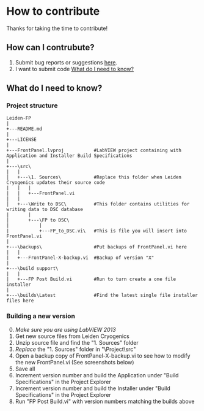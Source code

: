 # How to contribute

Thanks for taking the time to contribute!

## How can I contrubute?

1. Submit bug reports or suggestions [here](https://github.com/levylabpitt/Leiden-FP/issues).
2. I want to submit code [What do I need to know?](#What-do-I-need-to-know)

## What do I need to know?

### Project structure

```
Leiden-FP
|
+---README.md
|
+---LICENSE
|
+---FrontPanel.lvproj           #LabVIEW project containing with Application and Installer Build Specifications
|
+---\src\
|   |
│   +---\1. Sources\            #Replace this folder when Leiden Cryogenics updates their source code
|   |   |
|   |   +---FrontPanel.vi
|   |   
│   +---\Write to DSC\          #This folder contains utilities for writing data to DSC database
|       |
│       +---\FP to DSC\     
|           |
|           +---FP_to_DSC.vi\   #This is file you will insert into FrontPanel.vi
| 
+---\backups\                   #Put backups of FrontPanel.vi here
|   |
|   +---FrontPanel-X-backup.vi  #Backup of version "X"
|
+---\build support\             
|   |
|   +---FP Post Build.vi        #Run to turn create a one file installer
|
+---\builds\Latest              #Find the latest single file installer files here

```

### Building a new version

0. *Make sure you are using LabVIEW 2013*
1. Get new source files from Leiden Cryogenics
2. Unzip source file and find the "1. Sources" folder
3. *Replace* the "1. Sources" folder in "\Project\src\"
4. Open a backup copy of FrontPanel-X-backup.vi to see how to modify the new FrontPanel.vi (See screenshots below)
5. Save all
6. Increment version number and build the Application under "Build Specifications" in the Project Explorer
7. Increment version number and build the Installer under "Build Specifications" in the Project Explorer
8. Run "FP Post Build.vi" with version numbers matching the builds above


